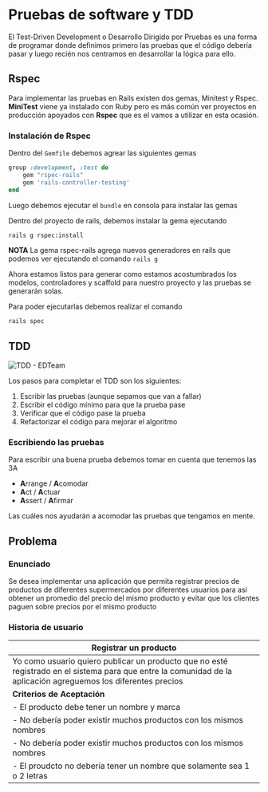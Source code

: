 # Pruebas de software y TDD

El Test-Driven Development o Desarrollo Dirigido por Pruebas es una forma de programar donde definimos primero las pruebas que el código debería pasar y luego recién nos centramos en desarrollar la lógica para ello.

## Rspec

Para implementar las pruebas en Rails existen dos gemas, Minitest y Rspec. **MiniTest** viene ya instalado con Ruby  pero es más común ver proyectos en producción apoyados con **Rspec** que es el vamos a utilizar en esta ocasión.

### Instalación de Rspec

Dentro del `Gemfile` debemos agrear las siguientes gemas

```ruby
group :development, :test do
    gem "rspec-rails"
    gem 'rails-controller-testing'
end
```

Luego debemos ejecutar el `bundle` en consola para instalar las gemas

Dentro del proyecto de rails, debemos instalar la gema ejecutando 

```bash
rails g rspec:install
```

**NOTA** La gema rspec-rails agrega nuevos generadores en rails que podemos ver ejecutando el comando `rails g`

Ahora estamos listos para generar como estamos acostumbrados los modelos, controladores y scaffold para nuestro proyecto y las pruebas se generarán solas.

Para poder ejecutarlas debemos realizar el comando

```bash
rails spec
```

## TDD

![TDD - EDTeam](https://edteam-media.s3.amazonaws.com/infographics/original/cc48133c-dc30-4701-8de2-b2e9ffddebb4.png)

Los pasos para completar el TDD son los siguientes:

1. Escribir las pruebas (aunque sepamos que van a fallar)
2. Escribir el código mínimo para que la prueba pase
3. Verificar que el código pase la prueba
4. Refactorizar el código para mejorar el algoritmo

### Escribiendo las pruebas

Para escribir una buena prueba debemos tomar en cuenta que tenemos las 3A

- **A**rrange /   **A**comodar
- **A**ct     /   **A**ctuar
- **A**ssert  /   **A**firmar

Las cuáles nos ayudarán a acomodar las pruebas que tengamos en mente.

## Problema

### Enunciado

Se desea implementar una aplicación que permita registrar precios de productos de diferentes supermercados por diferentes usuarios para así obtener un promedio del precio del mismo producto y evitar que los clientes paguen sobre precios por el mismo producto

### Historia de usuario

| Registrar un producto |
|---|
| Yo como usuario quiero publicar un producto que no esté registrado en el sistema para que entre la comunidad de la aplicación agreguemos los diferentes precios |
| **Criterios de Aceptación** |
| - El producto debe tener un nombre y marca |
| - No debería poder existir muchos productos con los mismos nombres |
| - No debería poder existir muchos productos con los mismos nombres |
| - El  proudcto no debería tener un nombre que solamente sea 1 o 2 letras |

